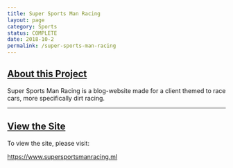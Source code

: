```yaml
---
title: Super Sports Man Racing
layout: page
category: Sports
status: COMPLETE
date: 2018-10-2
permalink: /super-sports-man-racing
---
```


## <u>About this Project</u>

Super Sports Man Racing is a blog-website made for a client themed to race cars, more specifically dirt racing.

<hr>

## <u>View the Site</u>

To view the site, please visit:

<a target="_blank" href="https://www.supersportsmanracing.ml">https://www.supersportsmanracing.ml</a>
